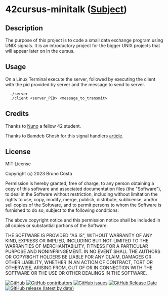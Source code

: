 # 42cursus-minitalk ([Subject](https://cdn.intra.42.fr/pdf/pdf/57707/en.subject.pdf))

## Description
The purpose of this project is to code a small data exchange program using UNIX signals. It is an introductory project for the bigger UNIX projects that will appear later on in the cursus.

## Usage

On a Linux Terminal execute the server, followed by executing the client with the pid provided by server and the message to send to server.

```unix
  ./server
  ./client <server_PID> <message_to_transmit>
```

## Credits

Thanks to [Nuno](https://github.com/Kuninoto) a fellow 42 student.

Thanks to Bamdeb Ghosh for this signal handlers [article](https://linuxhint.com/signal_handlers_c_programming_language/).

## License

MIT License

Copyright (c) 2023 Bruno Costa

Permission is hereby granted, free of charge, to any person obtaining a copy
of this software and associated documentation files (the "Software"), to deal
in the Software without restriction, including without limitation the rights
to use, copy, modify, merge, publish, distribute, sublicense, and/or sell
copies of the Software, and to permit persons to whom the Software is
furnished to do so, subject to the following conditions:

The above copyright notice and this permission notice shall be included in all
copies or substantial portions of the Software.

THE SOFTWARE IS PROVIDED "AS IS", WITHOUT WARRANTY OF ANY KIND, EXPRESS OR
IMPLIED, INCLUDING BUT NOT LIMITED TO THE WARRANTIES OF MERCHANTABILITY,
FITNESS FOR A PARTICULAR PURPOSE AND NONINFRINGEMENT. IN NO EVENT SHALL THE
AUTHORS OR COPYRIGHT HOLDERS BE LIABLE FOR ANY CLAIM, DAMAGES OR OTHER
LIABILITY, WHETHER IN AN ACTION OF CONTRACT, TORT OR OTHERWISE, ARISING FROM,
OUT OF OR IN CONNECTION WITH THE SOFTWARE OR THE USE OR OTHER DEALINGS IN THE
SOFTWARE.

[![GitHub](https://img.shields.io/github/license/BrunoCostaGH/42cursus-minitalk?style=for-the-badge)](https://github.com/BrunoCostaGH/42cursus-minitalk/blob/master/LICENSE.md)
[![GitHub contributors](https://img.shields.io/github/contributors/BrunoCostaGH/42cursus-minitalk?style=for-the-badge)](https://github.com/BrunoCostaGH/42cursus-minitalk)
[![GitHub issues](https://img.shields.io/github/issues/BrunoCostaGH/42cursus-minitalk?style=for-the-badge)](https://github.com/BrunoCostaGH/42cursus-minitalk/issues)
[![GitHub Release Date](https://img.shields.io/github/release-date/BrunoCostaGH/42cursus-minitalk?style=for-the-badge)](https://github.com/BrunoCostaGH/42cursus-minitalk/releases/latest)
[![GitHub release (latest by date)](https://img.shields.io/github/v/release/BrunoCostaGH/42cursus-minitalk?style=for-the-badge)](https://github.com/BrunoCostaGH/42cursus-minitalk/releases/latest)
